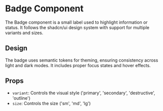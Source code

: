 # Badge Component

The Badge component is a small label used to highlight information or status. It follows the shadcn/ui design system with support for multiple variants and sizes.

## Design

The badge uses semantic tokens for theming, ensuring consistency across light and dark modes. It includes proper focus states and hover effects.

## Props

- `variant`: Controls the visual style ('primary', 'secondary', 'destructive', 'outline')
- `size`: Controls the size ('sm', 'md', 'lg')